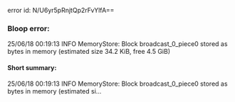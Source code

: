 error id: N/U6yr5pRnjtQp2rFvYlfA==
### Bloop error:

25/06/18 00:19:13 INFO MemoryStore: Block broadcast_0_piece0 stored as bytes in memory (estimated size 34.2 KiB, free 4.5 GiB)
#### Short summary: 

25/06/18 00:19:13 INFO MemoryStore: Block broadcast_0_piece0 stored as bytes in memory (estimated si...